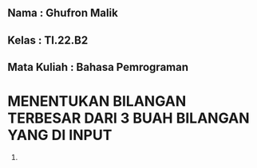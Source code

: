 ## Nama         :   Ghufron Malik
## Kelas        :   TI.22.B2
## Mata Kuliah  :   Bahasa Pemrograman


# **MENENTUKAN BILANGAN TERBESAR DARI 3 BUAH BILANGAN YANG DI INPUT**

1. 